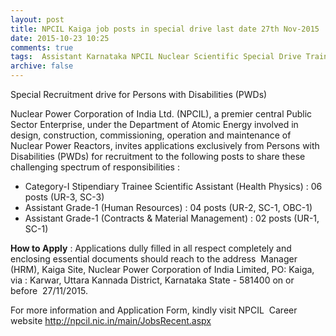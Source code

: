 ```yaml
---
layout: post
title: NPCIL Kaiga job posts in special drive last date 27th Nov-2015   
date: 2015-10-23 10:25
comments: true
tags:  Assistant Karnataka NPCIL Nuclear Scientific Special Drive Trainee 
archive: false
---
```

Special Recruitment drive for Persons with Disabilities (PWDs)

Nuclear Power Corporation of India Ltd. (NPCIL), a premier central Public Sector Enterprise, under the Department of Atomic Energy involved in design, construction, commissioning, operation and maintenance of Nuclear Power Reactors, invites applications exclusively from Persons with Disabilities (PWDs) for recruitment to the following posts to share these challenging spectrum of responsibilities :

- Category-I Stipendiary Trainee Scientific Assistant (Health Physics) : 06 posts (UR-3, SC-3)  
- Assistant Grade-1 (Human Resources) : 04 posts (UR-2, SC-1, OBC-1)
- Assistant Grade-1 (Contracts & Material Management) : 02 posts (UR-1, SC-1)

**How to Apply** : Applications dully filled in all respect completely and enclosing essential documents should reach to the address  Manager (HRM), Kaiga Site, Nuclear Power Corporation of India Limited, PO: Kaiga, via : Karwar, Uttara Kannada District, Karnataka State - 581400 on or before  27/11/2015.

For more information and Application Form, kindly visit NPCIL  Career website <http://npcil.nic.in/main/JobsRecent.aspx>




